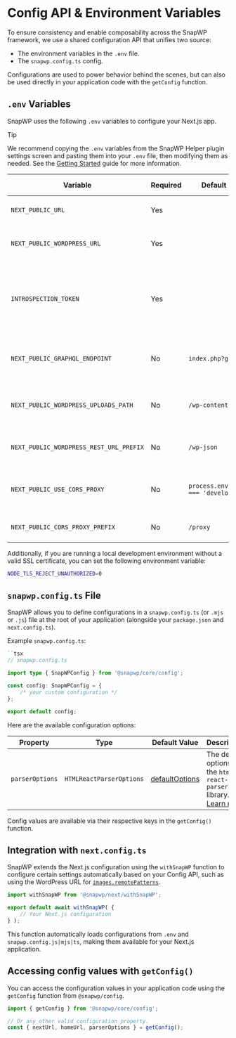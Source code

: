 # Config API & Environment Variables

To ensure consistency and enable composability across the SnapWP framework, we use a shared configuration API that unifies two source:

-   The environment variables in the `.env` file.
-   The `snapwp.config.ts` config.

Configurations are used to power behavior behind the scenes, but can also be used directly in your application code with the `getConfig` function.

## `.env` Variables

SnapWP uses the following `.env` variables to configure your Next.js app.

> [!TIP]
> We recommend copying the `.env` variables from the SnapWP Helper plugin settings screen and pasting them into your `.env` file, then modifying them as needed.
> See the [Getting Started](getting-started.md#backend-setup) guide for more information.

| Variable                                | Required | Default Value                            | Description                                                                       | Available via `getConfig() |
| --------------------------------------- | -------- | ---------------------------------------- | --------------------------------------------------------------------------------- | -------------------------- |
| `NEXT_PUBLIC_URL`                       | Yes      |                                          | The URL of the Next.js site.                                                      | `nextUrl`                  |
| `NEXT_PUBLIC_WORDPRESS_URL`             | Yes      |                                          | The WordPress frontend domain URL.                                                | `homeUrl`                  |
| `INTROSPECTION_TOKEN`                   | Yes      |                                          | Token used for authenticating GraphQL introspection queries with GraphQL Codegen. | N/A                        |
| `NEXT_PUBLIC_GRAPHQL_ENDPOINT`          | No       | `index.php?graphql`                      | The relative path to the WordPress GraphQL endpoint.                              | `graphqlEndpoint`          |
| `NEXT_PUBLIC_WORDPRESS_UPLOADS_PATH`    | No       | `/wp-content/uploads`                    | The relative path to the WordPress uploads directory.                             | `uploadsDirectory`         |
| `NEXT_PUBLIC_WORDPRESS_REST_URL_PREFIX` | No       | `/wp-json`                               | The WordPress REST API URL prefix.                                                | `restUrlPrefix`            |
| `NEXT_PUBLIC_USE_CORS_PROXY`            | No       | `process.env.NODE_ENV === 'development'` | Whether to use a CORS proxy for the WordPress API.                                | `useCorsProxy`             |
| `NEXT_PUBLIC_CORS_PROXY_PREFIX`         | No       | `/proxy`                                 | The prefix of the CORS proxy.                                                     | `corsProxyPrefix`          |

Additionally, if you are running a local development environment without a valid SSL certificate, you can set the following environment variable:

```bash
NODE_TLS_REJECT_UNAUTHORIZED=0
```

## `snapwp.config.ts` File

SnapWP allows you to define configurations in a `snapwp.config.ts` (or `.mjs` or `.js`) file at the root of your application (alongside your `package.json` and `next.config.ts`).

Example `snapwp.config.ts`:

```ts
``tsx
// snapwp.config.ts

import type { SnapWPConfig } from '@snapwp/core/config';

const config: SnapWPConfig = {
	/* your custom configuration */
};

export default config;
```

Here are the available configuration options:

| Property        | Type                     | Default Value                                                   | Description                                                                                                                                     |
| --------------- | ------------------------ | --------------------------------------------------------------- | ----------------------------------------------------------------------------------------------------------------------------------------------- |
| `parserOptions` | `HTMLReactParserOptions` | [defaultOptions](../packages/next/src/react-parser/options.tsx) | The default options for the `html-react-parser` library.<br />[Learn more](./overloading-wp-behavior.md#2-pass-customparseroptions-to-overload) |

Config values are available via their respective keys in the `getConfig()` function.

## Integration with `next.config.ts`

SnapWP extends the Next.js configuration using the `withSnapWP` function to configure certain settings automatically based on your Config API, such as using the WordPress URL for [`images.remotePatterns`](https://nextjs.org/docs/app/api-reference/components/image#remotepatterns).

```ts
import withSnapWP from '@snapwp/next/withSnapWP';

export default await withSnapWP( {
	// Your Next.js configuration
} );
```

This function automatically loads configurations from `.env` and `snapwp.config.js|mjs|ts`, making them available for your Next.js application.

## Accessing config values with `getConfig()`

You can access the configuration values in your application code using the `getConfig` function from `@snapwp/config`.

```ts
import { getConfig } from '@snapwp/core/config';

// Or any other valid configuration property.
const { nextUrl, homeUrl, parserOptions } = getConfig();
```
